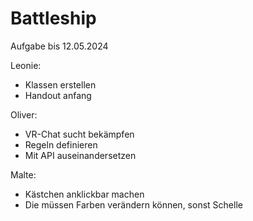 # Battleship

Aufgabe bis 12.05.2024

Leonie: 
- Klassen erstellen
- Handout anfang
  
Oliver:
- VR-Chat sucht bekämpfen
- Regeln definieren
- Mit API auseinandersetzen

Malte:
- Kästchen anklickbar machen
- Die müssen Farben verändern können, sonst Schelle
